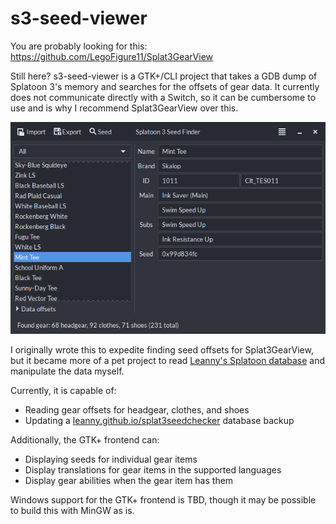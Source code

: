 # s3-seed-viewer

You are probably looking for this: https://github.com/LegoFigure11/Splat3GearView

Still here? s3-seed-viewer is a GTK+/CLI project that takes a GDB dump of Splatoon 3's memory and searches for the offsets of gear data.
It currently does not communicate directly with a Switch, so it can be cumbersome to use and is why I recommend Splat3GearView over this.

<img src="screenshot.png"/>

I originally wrote this to expedite finding seed offsets for Splat3GearView, but it became more of a pet project to read [Leanny's Splatoon database](https://leanny.github.io/splat3/database.html) and manipulate the data myself.

Currently, it is capable of:
- Reading gear offsets for headgear, clothes, and shoes
- Updating a [leanny.github.io/splat3seedchecker](https://leanny.github.io/splat3seedchecker/#/) database backup

Additionally, the GTK+ frontend can:
- Displaying seeds for individual gear items
- Display translations for gear items in the supported languages
- Display gear abilities when the gear item has them

Windows support for the GTK+ frontend is TBD, though it may be possible to build this with MinGW as is.

